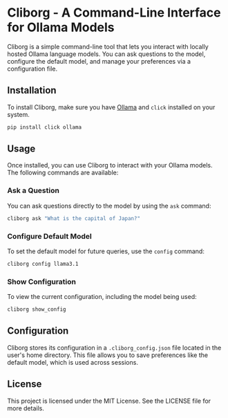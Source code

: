 
# Cliborg - A Command-Line Interface for Ollama Models

Cliborg is a simple command-line tool that lets you interact with locally hosted Ollama language models. You can ask questions to the model, configure the default model, and manage your preferences via a configuration file.

## Installation

To install Cliborg, make sure you have [Ollama](https://ollama.com) and `click` installed on your system.

```bash
pip install click ollama
```

## Usage

Once installed, you can use Cliborg to interact with your Ollama models. The following commands are available:

### Ask a Question

You can ask questions directly to the model by using the `ask` command:

```bash
cliborg ask "What is the capital of Japan?"
```

### Configure Default Model

To set the default model for future queries, use the `config` command:

```bash
cliborg config llama3.1
```

### Show Configuration

To view the current configuration, including the model being used:

```bash
cliborg show_config
```

## Configuration

Cliborg stores its configuration in a `.cliborg_config.json` file located in the user's home directory. This file allows you to save preferences like the default model, which is used across sessions.

## License

This project is licensed under the MIT License. See the LICENSE file for more details.
